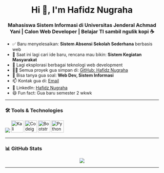 <h1 align="center">Hi 👋, I'm Hafidz Nugraha</h1>
<h3 align="center">Mahasiswa Sistem Informasi di Universitas Jenderal Achmad Yani | Calon Web Developer | Belajar TI sambil ngulik kopi ☕</h3>

- ✅ Baru menyelesaikan: **Sistem Absensi Sekolah Sederhana** berbasis web
- 🧠 Saat ini lagi cari ide baru, rencana mau bikin: **Sistem Kegiatan Masyarakat**
- 🌱 Lagi eksplorasi berbagai teknologi web development
- 👨‍💻 Semua proyek gua simpan di: [GitHub: Hafidz Nugraha](https://github.com/hafidznugraha)
- 💬 Bisa tanya gua soal: **Web Dev, Sistem Informasi**
- 📫 Kontak gua di: [Email](mailto:nugrahahafidz02@gmail.com)
- 💼 LinkedIn: [Hafidz Nugraha](https://www.linkedin.com/in/hafidznugraha)
- 😄 Fun fact: Gua baru semester 2 wkwk

---

### 🛠️ Tools & Technologies

<p align="left">
  <img src="https://skillicons.dev/icons?i=php,html,css,js,mysql,git,vscode,windows" />
  <img src="https://github.com/thaitea609/thaitea609/blob/main/assets/kalilinux.png?raw=true" alt="Kali Linux" width="40" height="40" />
  <img src="https://github.com/thaitea609/thaitea609/blob/main/assets/codeigniter.png?raw=true" alt="Codeigniter" width="40" height="40" />
  <img src="https://github.com/thaitea609/thaitea609/blob/main/assets/bootstrap.png?raw=true" alt="Bootstrap" width="40" height="40" />
  <img src="https://github.com/thaitea609/thaitea609/blob/main/assets/python.png?raw=true" alt="Python" width="40" height="40" />
</p>

---

### 📊 GitHub Stats

<p align="center">
  <img src="https://github-readme-stats.vercel.app/api?username=hafidznugraha&show_icons=true&theme=tokyonight" />
</p>

---
